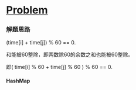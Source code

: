 # [Problem](https://leetcode.com/problems/pairs-of-songs-with-total-durations-divisible-by-60)

### 解题思路

(time[i] + time[j]) % 60 == 0.

和能被60整除，即两数除60的余数之和也能被60整除。

即( time[i] % 60 + time[j] % 60 ) % 60 == 0.

#### HashMap
